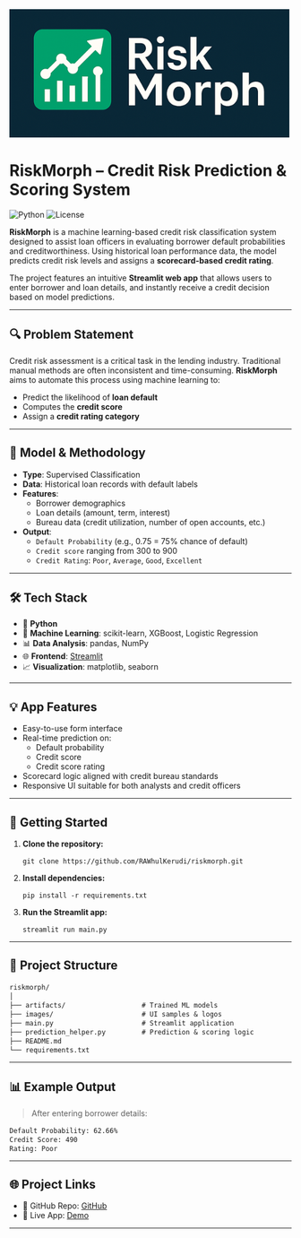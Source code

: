 <img src="images/riskmorph.png" alt="riskmorph" />

# RiskMorph – Credit Risk Prediction & Scoring System

![Python](https://img.shields.io/badge/Python-3.8%2B-blue)
![License](https://img.shields.io/badge/License-MIT-green.svg)


**RiskMorph** is a machine learning-based credit risk classification system designed to assist loan officers in evaluating borrower default probabilities and creditworthiness. Using historical loan performance data, the model predicts credit risk levels and assigns a **scorecard-based credit rating**.

The project features an intuitive **Streamlit web app** that allows users to enter borrower and loan details, and instantly receive a credit decision based on model predictions.

---

## 🔍 Problem Statement

Credit risk assessment is a critical task in the lending industry. Traditional manual methods are often inconsistent and time-consuming. **RiskMorph** aims to automate this process using machine learning to:
- Predict the likelihood of **loan default**
- Computes the **credit score**
- Assign a **credit rating category** 

---

## 🧠 Model & Methodology

- **Type**: Supervised Classification
- **Data**: Historical loan records with default labels
- **Features**:
  - Borrower demographics
  - Loan details (amount, term, interest)
  - Bureau data (credit utilization, number of open accounts, etc.)
- **Output**:
  - `Default Probability` (e.g., 0.75 = 75% chance of default)
  - `Credit score` ranging from 300 to 900
  - `Credit Rating`: `Poor`, `Average`, `Good`, `Excellent`

---

## 🛠️ Tech Stack

- 🐍 **Python**
- 🤖 **Machine Learning**: scikit-learn, XGBoost, Logistic Regression
- 📊 **Data Analysis**: pandas, NumPy
- 🌐 **Frontend**: [Streamlit](https://streamlit.io)
- 📈 **Visualization**: matplotlib, seaborn

---

## 💡 App Features

- Easy-to-use form interface
- Real-time prediction on:
  - Default probability
  - Credit score
  - Credit score rating
- Scorecard logic aligned with credit bureau standards
- Responsive UI suitable for both analysts and credit officers

---

## 🚀 Getting Started

1. **Clone the repository:**
    ```commandline
   git clone https://github.com/RAWhulKerudi/riskmorph.git
   ```
2. **Install dependencies:**
    ```commandline
   pip install -r requirements.txt
   ```
3. **Run the Streamlit app:**
    ```commandline
   streamlit run main.py
   ```

---

## 📂 Project Structure

```
riskmorph/
│
├── artifacts/                   # Trained ML models
├── images/                      # UI samples & logos
├── main.py                      # Streamlit application
├── prediction_helper.py         # Prediction & scoring logic
├── README.md
└── requirements.txt 
```

---

## 📊 Example Output

> After entering borrower details:
```
Default Probability: 62.66%
Credit Score: 490
Rating: Poor
```

---

## 🌐 Project Links

- 🔗 GitHub Repo: [GitHub](https://github.com/RAWhulKerudi/riskmorph)
- 🚀 Live App: [Demo](https://riskmorph-credit-risk.streamlit.app/)

---



